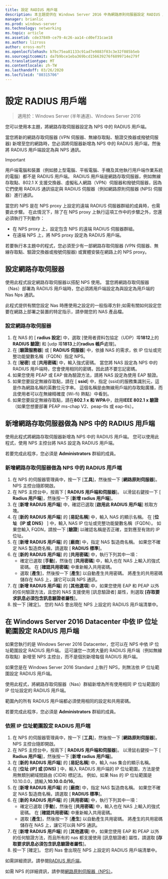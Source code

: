 ```yaml
---
title: 設定 RADIUS 用戶端
description: 本主題提供在 Windows Server 2016 中為網路原則伺服器設定 RADIUS 用戶端的相關資訊。
manager: brianlic
ms.prod: windows-server
ms.technology: networking
ms.topic: article
ms.assetid: cde37849-ce79-4c26-aa14-cd0ef31cae18
ms.author: lizross
author: eross-msft
ms.openlocfilehash: b7bc75ea81133c91ad7e9883f03c3e32f085b5eb
ms.sourcegitcommit: da7b9bce1eba369bcd156639276f6899714e279f
ms.translationtype: MT
ms.contentlocale: zh-TW
ms.lasthandoff: 03/26/2020
ms.locfileid: "80315706"
---
```

# <a name="configure-radius-clients"></a>設定 RADIUS 用戶端

>適用於：Windows Server (半年通道)、Windows Server 2016

您可以使用本主題，將網路存取伺服器設定為 NPS 中的 RADIUS 用戶端。

當您將新的網路存取伺服器 \(VPN 伺服器、無線存取點、驗證交換器或撥號伺服器\) 新增至您的網路時，您必須將伺服器新增為 NPS 中的 RADIUS 用戶端，然後將 RADIUS 用戶端設定為與 NPS 通訊。

>[!IMPORTANT]
>用戶端電腦和裝置（例如膝上型電腦、平板電腦、手機及其他執行用戶端作業系統的電腦）都不是 RADIUS 用戶端。 RADIUS 用戶端是網路存取伺服器，例如無線存取點、802.1 X 支援交換器、虛擬私人網路（VPN）伺服器和撥號伺服器，因為它們使用 RADIUS 通訊協定與 RADIUS 伺服器（例如網路原則伺服器 \(NPS\) 伺服器）進行通訊。

當您的 NPS 是在 NPS proxy 上設定的遠端 RADIUS 伺服器群組的成員時，也需要此步驟。 在此情況下，除了在 NPS proxy 上執行這項工作中的步驟之外，您還必須執行下列動作：

- 在 NPS proxy 上，設定包含 NPS 的遠端 RADIUS 伺服器群組。
- 在遠端 NPS 上，將 NPS proxy 設定為 RADIUS 用戶端。

若要執行本主題中的程式，您必須至少有一部網路存取伺服器 \(VPN 伺服器、無線存取點、驗證交換器或撥號伺服器\) 或實體安裝在網路上的 NPS proxy。

## <a name="configure-the-network-access-server"></a>設定網路存取伺服器

使用此程式設定網路存取伺服器以搭配 NPS 使用。 當您將網路存取伺服器（Nas）部署為 RADIUS 用戶端時，您必須將用戶端設定為與設定為用戶端的 Nas Nps 通訊。

此程式提供有關您設定 Nas 時應使用之設定的一般指導方針;如需有關如何設定您要在網路上部署之裝置的特定指示，請參閱您的 NAS 產品檔。

### <a name="to-configure-the-network-access-server"></a>設定網路存取伺服器

1. 在 NAS 的 [ **radius 設定**] 中，選取 [使用者資料包協定（UDP）埠**1812**上的**RADIUS 驗證**] 和 [udp 埠**1813**上的**radius 帳戶**處理]。
2. 在 [**驗證服務器**] 或 [ **RADIUS 伺服器**] 中，依據 NAS 的需求，依 IP 位址或完整功能變數名稱（FQDN）指定 NPS。 
3. 在 [**秘密**] 或 [**共用密碼**] 中，輸入強式密碼。 當您將 NAS 設定為 NPS 中的 RADIUS 用戶端時，您會使用相同的密碼，因此請不要忘記密碼。
4. 如果您使用 PEAP 或 EAP 做為驗證方法，請將 NAS 設定為使用 EAP 驗證。
5. 如果您要設定無線存取點，請在 [ **ssid**] 中，指定 \(ssid\)的服務集識別元，這是作為網路名稱的英數位元字串。 這個名稱是由無線用戶端的存取點廣播，而且使用者可以在無線精確度 \(Wi-fi\) 熱點）中看到。
6. 如果您要設定無線存取點，請在**802.1 x 和 WPA**中，啟用**IEEE 802.1 x 驗證**（如果您想要部署 PEAP ms-chap V2、peap-tls 或 eap-tls）。

## <a name="add-the-network-access-server-as-a-radius-client-in-nps"></a>新增網路存取伺服器做為 NPS 中的 RADIUS 用戶端

使用此程式將網路存取伺服器新增為 NPS 中的 RADIUS 用戶端。 您可以使用此程式，使用 NPS 主控台將 NAS 設定為 RADIUS 用戶端。

若要完成此程序，您必須是 **Administrators** 群組的成員。

### <a name="to-add-a-network-access-server-as-a-radius-client-in-nps"></a>新增網路存取伺服器做為 NPS 中的 RADIUS 用戶端

1. 在 NPS 的伺服器管理員中，按一下 [**工具**]，然後按一下 [**網路原則伺服器**]。 NPS 主控台隨即開啟。
2. 在 NPS 主控台中，按兩下 [ **RADIUS 用戶端和伺服器**]。 以滑鼠右鍵按一下 [ **Radius 用戶端**]，然後按一下 [**新增 radius 用戶端**]。 
3. 在 [**新增 RADIUS 用戶端**] 中，確認已選取 [**啟用此 RADIUS 用戶端**] 核取方塊。
4. 在 [**新的 RADIUS 用戶端**] 的 [**易記名稱**] 中，輸入 NAS 的顯示名稱。 在 [**位址（IP 或 DNS）** ] 中，輸入 NAS IP 位址或完整功能變數名稱（FQDN）。 如果您輸入 FQDN，請按一下 [**驗證**] 以確認名稱是否正確，並對應至有效的 IP 位址。 
5. 在 [**新增 RADIUS 用戶端**] 的 [**廠商**] 中，指定 NAS 製造商名稱。 如果您不確定 NAS 製造商名稱，請選取 [ **RADIUS 標準**]。
6. 在 [**新的 RADIUS 用戶端**] 的 [**共用密碼**] 中，執行下列其中一項：
    - 確定已選取 [**手動**]，然後在 [**共用密碼**] 中，輸入也在 NAS 上輸入的強式密碼。 在 [**確認共用密碼**] 中重新輸入共用密碼。
    - 選取 [**產生**]，然後按一下 [**產生**] 以自動產生共用密碼。 將產生的共用密碼儲存在 NAS 上，讓它可以與 NPS 通訊。
7. 在 [**新增 RADIUS 用戶端**] 的 [**其他選項**] 中，如果您使用 EAP 和 PEAP 以外的任何驗證方法，且您的 NAS 支援使用 [訊息驗證者] 屬性，則選取 **[存取要求訊息必須包含訊息驗證者屬性**]。
8. 按一下 [確定]。 您的 NAS 會出現在 NPS 上設定的 RADIUS 用戶端清單中。

## <a name="configure-radius-clients-by-ip-address-range-in-windows-server-2016-datacenter"></a>在 Windows Server 2016 Datacenter 中依 IP 位址範圍設定 RADIUS 用戶端

如果您執行的是 Windows Server 2016 Datacenter，您可以在 NPS 中依 IP 位址範圍設定 RADIUS 用戶端。 這可讓您一次將大量的 RADIUS 用戶端（例如無線存取點）新增至 NPS 主控台，而不是個別新增每個 RADIUS 用戶端。

如果您是在 Windows Server 2016 Standard 上執行 NPS，則無法依 IP 位址範圍設定 RADIUS 用戶端。

使用此程式，將網路存取伺服器（Nas）群組新增為所有使用相同 IP 位址範圍的 IP 位址設定的 RADIUS 用戶端。

範圍內的所有 RADIUS 用戶端都必須使用相同的設定和共用密碼。

若要完成此程序，您必須是 **Administrators** 群組的成員。

### <a name="to-set-up-radius-clients-by-ip-address-range"></a>依照 IP 位址範圍設定 RADIUS 用戶端

1. 在 NPS 的伺服器管理員中，按一下 [**工具**]，然後按一下 [**網路原則伺服器**]。 NPS 主控台隨即開啟。
2. 在 NPS 主控台中，按兩下 [ **RADIUS 用戶端和伺服器**]。 以滑鼠右鍵按一下 [ **Radius 用戶端**]，然後按一下 [**新增 radius 用戶端**]。
3. 在 [**新的 RADIUS 用戶端**] 的 [**易記名稱**] 中，輸入 nas 集合的顯示名稱。
4. 在 [**位址 \(IP] 或 [DNS\)** ] 中，輸入 RADIUS 用戶端的 IP 位址範圍，方法是使用無類別網域間路由 \(CIDR\) 標記法。 例如，如果 Nas 的 IP 位址範圍是10.10.0.0，請輸入**10.10.0.0/16**。
5. 在 [**新增 RADIUS 用戶端**] 的 [**廠商**] 中，指定 NAS 製造商名稱。 如果您不確定 NAS 製造商名稱，請選取 [ **RADIUS 標準**]。
6. 在 [**新的 RADIUS 用戶端**] 的 [**共用密碼**] 中，執行下列其中一項：
    - 確定已選取 [**手動**]，然後在 [**共用密碼**] 中，輸入也在 NAS 上輸入的強式密碼。 在 [**確認共用密碼**] 中重新輸入共用密碼。
    - 選取 [**產生**]，然後按一下 [**產生**] 以自動產生共用密碼。 將產生的共用密碼儲存在 NAS 上，讓它可以與 NPS 通訊。
7. 在 [**新增 RADIUS 用戶端**] 的 [**其他選項**] 中，如果您使用 EAP 和 PEAP 以外的任何驗證方法，而且所有的 nas 都支援使用 [訊息驗證者] 屬性，請選取 **[存取要求訊息必須包含訊息驗證者屬性**]。
8. 按一下 [確定]。 您的 Nas 會出現在 NPS 上設定的 RADIUS 用戶端清單中。

如需詳細資訊，請參閱[RADIUS 用戶端](nps-radius-clients.md)。

如需 NPS 的詳細資訊，請參閱[網路原則伺服器（NPS）](nps-top.md)。